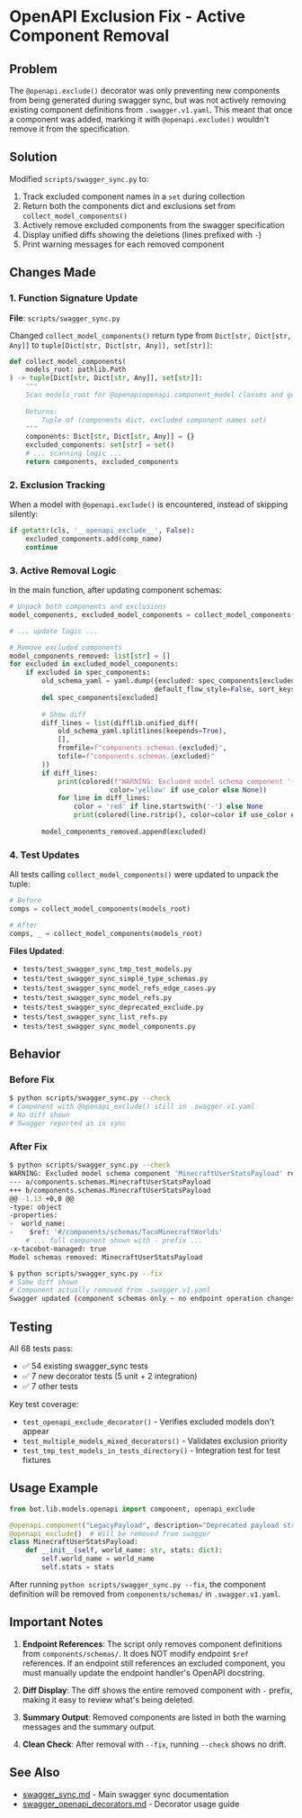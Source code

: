 # OpenAPI Exclusion Fix - Active Component Removal

## Problem

The `@openapi.exclude()` decorator was only preventing new components from being generated during swagger sync, but was not actively removing existing component definitions from `.swagger.v1.yaml`. This meant that once a component was added, marking it with `@openapi.exclude()` wouldn't remove it from the specification.

## Solution

Modified `scripts/swagger_sync.py` to:

1. Track excluded component names in a `set` during collection
2. Return both the components dict and exclusions set from `collect_model_components()`
3. Actively remove excluded components from the swagger specification
4. Display unified diffs showing the deletions (lines prefixed with `-`)
5. Print warning messages for each removed component

## Changes Made

### 1. Function Signature Update

**File**: `scripts/swagger_sync.py`

Changed `collect_model_components()` return type from `Dict[str, Dict[str, Any]]` to `tuple[Dict[str, Dict[str, Any]], set[str]]`:

```python
def collect_model_components(
    models_root: pathlib.Path
) -> tuple[Dict[str, Dict[str, Any]], set[str]]:
    """
    Scan models_root for @openapiopenapi.component_model classes and generate component schemas.
    
    Returns:
        Tuple of (components dict, excluded component names set)
    """
    components: Dict[str, Dict[str, Any]] = {}
    excluded_components: set[str] = set()
    # ... scanning logic ...
    return components, excluded_components
```

### 2. Exclusion Tracking

When a model with `@openapi.exclude()` is encountered, instead of skipping silently:

```python
if getattr(cls, '__openapi_exclude__', False):
    excluded_components.add(comp_name)
    continue
```

### 3. Active Removal Logic

In the main function, after updating component schemas:

```python
# Unpack both components and exclusions
model_components, excluded_model_components = collect_model_components(models_root)

# ... update logic ...

# Remove excluded components
model_components_removed: list[str] = []
for excluded in excluded_model_components:
    if excluded in spec_components:
        old_schema_yaml = yaml.dump({excluded: spec_components[excluded]}, 
                                    default_flow_style=False, sort_keys=False)
        del spec_components[excluded]
        
        # Show diff
        diff_lines = list(difflib.unified_diff(
            old_schema_yaml.splitlines(keepends=True),
            [],
            fromfile=f"components.schemas.{excluded}",
            tofile=f"components.schemas.{excluded}"
        ))
        if diff_lines:
            print(colored(f"WARNING: Excluded model schema component '{excluded}' removed.",
                         color='yellow' if use_color else None))
            for line in diff_lines:
                color = 'red' if line.startswith('-') else None
                print(colored(line.rstrip(), color=color if use_color else None))
        
        model_components_removed.append(excluded)
```

### 4. Test Updates

All tests calling `collect_model_components()` were updated to unpack the tuple:

```python
# Before
comps = collect_model_components(models_root)

# After
comps, _ = collect_model_components(models_root)
```

**Files Updated**:

- `tests/test_swagger_sync_tmp_test_models.py`
- `tests/test_swagger_sync_simple_type_schemas.py`
- `tests/test_swagger_sync_model_refs_edge_cases.py`
- `tests/test_swagger_sync_model_refs.py`
- `tests/test_swagger_sync_deprecated_exclude.py`
- `tests/test_swagger_sync_list_refs.py`
- `tests/test_swagger_sync_model_components.py`

## Behavior

### Before Fix

```bash
$ python scripts/swagger_sync.py --check
# Component with @openapi_exclude() still in .swagger.v1.yaml
# No diff shown
# Swagger reported as in sync
```

### After Fix

```bash
$ python scripts/swagger_sync.py --check
WARNING: Excluded model schema component 'MinecraftUserStatsPayload' removed.
--- a/components.schemas.MinecraftUserStatsPayload
+++ b/components.schemas.MinecraftUserStatsPayload
@@ -1,13 +0,0 @@
-type: object
-properties:
-  world_name:
-    $ref: '#/components/schemas/TacoMinecraftWorlds'
    # ... full component shown with - prefix ...
-x-tacobot-managed: true
Model schemas removed: MinecraftUserStatsPayload
```

```bash
$ python scripts/swagger_sync.py --fix
# Same diff shown
# Component actually removed from .swagger.v1.yaml
Swagger updated (component schemas only – no endpoint operation changes).
```

## Testing

All 68 tests pass:

- ✅ 54 existing swagger_sync tests
- ✅ 7 new decorator tests (5 unit + 2 integration)
- ✅ 7 other tests

Key test coverage:

- `test_openapi_exclude_decorator()` - Verifies excluded models don't appear
- `test_multiple_models_mixed_decorators()` - Validates exclusion priority
- `test_tmp_test_models_in_tests_directory()` - Integration test for test fixtures

## Usage Example

```python
from bot.lib.models.openapi import component, openapi_exclude

@openapi.component("LegacyPayload", description="Deprecated payload structure")
@openapi_exclude()  # Will be removed from swagger
class MinecraftUserStatsPayload:
    def __init__(self, world_name: str, stats: dict):
        self.world_name = world_name
        self.stats = stats
```

After running `python scripts/swagger_sync.py --fix`, the component definition will be removed from `components/schemas/` in `.swagger.v1.yaml`.

## Important Notes

1. **Endpoint References**: The script only removes component definitions from `components/schemas/`. It does NOT modify endpoint `$ref` references. If an endpoint still references an excluded component, you must manually update the endpoint handler's OpenAPI docstring.

2. **Diff Display**: The diff shows the entire removed component with `-` prefix, making it easy to review what's being deleted.

3. **Summary Output**: Removed components are listed in both the warning messages and the summary output.

4. **Clean Check**: After removal with `--fix`, running `--check` shows no drift.

## See Also
- [swagger_sync.md](./swagger_sync.md) - Main swagger sync documentation
- [swagger_openapi_decorators.md](./swagger_openapi_decorators.md) - Decorator usage guide

